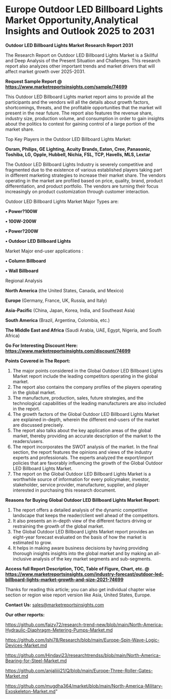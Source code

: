 # Europe Outdoor LED Billboard Lights Market Opportunity,Analytical Insights and Outlook 2025 to 2031

<strong>Outdoor LED Billboard Lights Market Research Report 2031</strong>

The Research Report on Outdoor LED Billboard Lights Market is a Skillful and Deep Analysis of the Present Situation and Challenges. This research report also analyzes other important trends and market drivers that will affect market growth over 2025-2031.

<strong>Request Sample Report @ <a href=https://www.marketreportsinsights.com/sample/74699>https://www.marketreportsinsights.com/sample/74699</a></strong>

This Outdoor LED Billboard Lights market report aims to provide all the participants and the vendors will all the details about growth factors, shortcomings, threats, and the profitable opportunities that the market will present in the near future. The report also features the revenue share, industry size, production volume, and consumption in order to gain insights about the politics to contest for gaining control of a large portion of the market share.

Top Key Players in the Outdoor LED Billboard Lights Market:

<strong>Osram, Philips, GE Lighting, Acuity Brands, Eaton, Cree, Panasonic, Toshiba, LG, Opple, Hubbell, Nichia, FSL, TCP, Havells, MLS, Lextar</strong>

The Outdoor LED Billboard Lights Industry is severely competitive and fragmented due to the existence of various established players taking part in different marketing strategies to increase their market share. The vendors operating in the market are profiled based on price, quality, brand, product differentiation, and product portfolio. The vendors are turning their focus increasingly on product customization through customer interaction.

Outdoor LED Billboard Lights Market Major Types are:

<strong>• Power?100W

• 100W-200W

• Power?200W

• Outdoor LED Billboard Lights</strong>

Market Major end-user applications :

<strong>• Column Billboard

• Wall Billboard</strong>

Regional Analysis

</u><strong><b>North America</b></strong> (the United States, Canada, and Mexico)

<strong><b>Europe </b></strong>(Germany, France, UK, Russia, and Italy)

<strong><b>Asia-Pacific</b></strong> (China, Japan, Korea, India, and Southeast Asia)

<strong><b>South America</b></strong> (Brazil, Argentina, Colombia, etc.)

<strong><b>The Middle East and Africa</b></strong> (Saudi Arabia, UAE, Egypt, Nigeria, and South Africa)

<strong>Go For Interesting Discount Here: <a href=https://www.marketreportsinsights.com/discount/74699>https://www.marketreportsinsights.com/discount/74699</a></strong>

<strong>Points Covered in The Report:</strong>
<ol>
  <li>The major points considered in the Global Outdoor LED Billboard Lights Market report include the leading competitors operating in the global market.</li>
  <li>The report also contains the company profiles of the players operating in the global market.</li>
  <li>The manufacture, production, sales, future strategies, and the technological capabilities of the leading manufacturers are also included in the report.</li>
  <li>The growth factors of the Global Outdoor LED Billboard Lights Market are explained in-depth, wherein the different end-users of the market are discussed precisely.</li>
  <li>The report also talks about the key application areas of the global market, thereby providing an accurate description of the market to the readers/users.</li>
  <li>The report incorporates the SWOT analysis of the market. In the final section, the report features the opinions and views of the industry experts and professionals. The experts analyzed the export/import policies that are favorably influencing the growth of the Global Outdoor LED Billboard Lights Market.</li>
  <li>The report on the Global Outdoor LED Billboard Lights Market is a worthwhile source of information for every policymaker, investor, stakeholder, service provider, manufacturer, supplier, and player interested in purchasing this research document.</li>
</ol>
<strong>Reasons for Buying Global Outdoor LED Billboard Lights Market Report:</strong>

<ol>
  <li>The report offers a detailed analysis of the dynamic competitive landscape that keeps the reader/client well ahead of the competitors.</li>
  <li>It also presents an in-depth view of the different factors driving or restraining the growth of the global market.</li>
  <li>The Global Outdoor LED Billboard Lights Market report provides an eight-year forecast evaluated on the basis of how the market is estimated to grow.</li>
  <li>It helps in making aware business decisions by having providing thorough insights insights into the global market and by making an all-inclusive analysis of the key market segments and sub-segments.</li>
</ol>
<strong>Access full Report Description, TOC, Table of Figure, Chart, etc. @ <a href=https://www.marketreportsinsights.com/industry-forecast/outdoor-led-billboard-lights-market-growth-and-size-2021-74699>https://www.marketreportsinsights.com/industry-forecast/outdoor-led-billboard-lights-market-growth-and-size-2021-74699</a></strong>


Thanks for reading this article; you can also get individual chapter wise section or region wise report version like Asia, United States, Europe.

<strong>Contact Us:</strong>
sales@marketreportsinsights.com

<strong>Our other reports:</strong>

<a href=https://github.com/faizy72/research-trend-new/blob/main/North-America-Hydraulic-Diaphragm-Metering-Pumps-Market.md>https://github.com/faizy72/research-trend-new/blob/main/North-America-Hydraulic-Diaphragm-Metering-Pumps-Market.md</a>

<a href=https://github.com/Ishi78/Research/blob/main/Europe-Spin-Wave-Logic-Devices-Market.md>https://github.com/Ishi78/Research/blob/main/Europe-Spin-Wave-Logic-Devices-Market.md</a>

<a href=https://github.com/Hindavi23/researchtrendss/blob/main/North-America-Bearing-for-Steel-Market.md>https://github.com/Hindavi23/researchtrendss/blob/main/North-America-Bearing-for-Steel-Market.md</a>

<a href=https://github.com/anjaliiii21/Q/blob/main/Europe-Three-Roller-Gates-Market.md>https://github.com/anjaliiii21/Q/blob/main/Europe-Three-Roller-Gates-Market.md</a>

<a href=https://github.com/mugdha364/market/blob/main/North-America-Military-Exoskeleton-Market.md>https://github.com/mugdha364/market/blob/main/North-America-Military-Exoskeleton-Market.md</a>"
